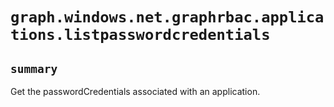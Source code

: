 # `graph.windows.net.graphrbac.applications.listpasswordcredentials`

## `summary`
Get the passwordCredentials associated with an application.


